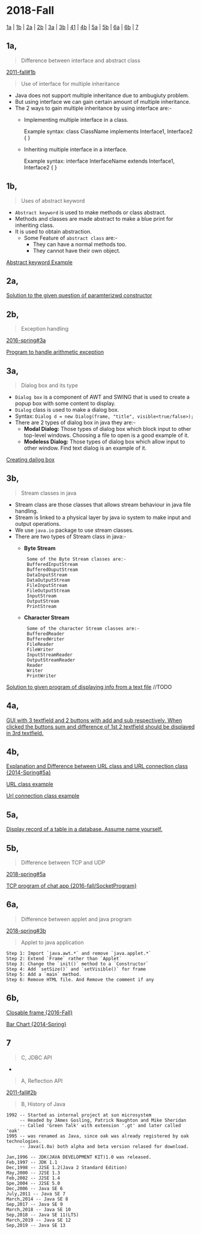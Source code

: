 # 2018-Fall

[1a](#1a) | [1b](#1b) | [2a](#2a) | [2b](#2b) | [3a](#3a) | [3b](#3b) | [41](#41) | [4b](#4b) | [5a](#5a) | [5b](#5b) | [6a](#6a) | [6b](#6b) | [7](#7)

## 1a,

>Difference between interface and abstract class

[2011-fall#1b]()

>Use of interface for multiple inheritance

- Java does not support multiple inheritance due to ambugiuty problem.
- But using interface we can gain certain amount of multiple inheritance.
- The 2 ways to gain multiple inheritance by using interface are:-
    - Implementing multiple interface in a class.

        Example syntax:
            class ClassName implements Interface1, Interface2 { }

    - Inheriting multiple interface in a interface.

        Example syntax:
            interface InterfaceName extends Interface1, Interface2 { }

## 1b,

>Uses of abstract keyword

- `Abstract keyword` is used to make methods or class abstract.
- Methods and classes are made abstract to make a blue print for inheriting class.
- It is used to obtain abstraction.
	- Some Feature of `abstract class` are:-
		- They can have a normal methods too.
		- They cannot have their own object.

[Abstract keyword Example]()

## 2a,

[Solution to the given question of paramterizwd constructor]()

## 2b,

>Exception handling

[2016-spring#3a]()

[Program to handle arithmetic exception]()

## 3a,

>Dialog box and its type

- `Dialog box` is a component of AWT and SWING that is used to create a popup box with some content to display.
- `Dialog` class is used to make a dialog box.
- Syntax: `Dialog d = new Dialog(frame, "title", visible<true/false>);`
- There are 2 types of dialog box in java they are:-
	- **Modal Dialog:** Those types of dialog box which block input to other top-level windows. Choosing a file to open is a good example of it.
	- **Modeless Dialog:** Those types of dialog box which allow input to other window. Find text dialog is an example of it.

[Creating dailog box]()

## 3b,

>Stream classes in java

- Stream class are those classes that allows stream behaviour in java file handling.
- Stream is linked to a physical layer by java io system to make input and output operations.
- We use `java.io` package to use stream classes.
- There are two types of Stream class in java:-
	-  **Byte Stream**
	
			Some of the Byte Stream classes are:-
			BufferedInputStream
			BufferedOuputStream
			DataInputStream
			DataOutputStream
			FileInputStream
			FileOutputStream
			InputStream
			OutputStream
			PrintStream
		
	-  **Character Stream**

			Some of the character Stream classes are:-
			BufferedReader
			BufferedWriter
			FileReader
			FileWriter
			InputStreamReader
			OutputStreamReader
			Reader
			Writer
			PrintWriter

[Solution to given program of displaying info from a text file]() //TODO

## 4a,

[GUI with 3 textfield and 2 buttons with add and sub respectively. When clicked the buttons sum and difference of 1st 2 textfield should be displayed in 3rd textfield.]()

## 4b,

[Explanation and Difference between URL class and URL connection class {2014-Spring#5a}]()

[URL class example]()

[Url connection class example]()

## 5a,

[Display record of a table in a database. Assume name yourself.]()

## 5b,

>Difference between TCP and UDP

[2018-spring#5a]()

[TCP program of chat app {2016-fall/SocketProgram}]()

## 6a,

>Difference between applet and java program

[2018-spring#3b]()

>Applet to java application

    Step 1: Import `java.awt.*` and remove `java.applet.*`
    Step 2: Extend `Frame` rather than `Applet`
    Step 3: Change the `init()` method to a `Constructor`
    Step 4: Add `setSize()` and `setVisible()` for frame
    Step 5: Add a `main` method.
    Step 6: Remove HTML file. And Remove the comment if any

## 6b,

[Closable frame {2016-Fall}]()

[Bar Chart {2014-Spring}]()

## 7

>C, JDBC API

- 

>A, Reflection API

[2011-fall#2b]()

>B, History of Java

	1992 -- Started as internal project at sun microsystem
		 -- Headed by JAmes Gosling, Patrick Naughton and Mike Sheridan
		 -- Called 'Green Talk' with extension '.gt' and later called 'oak'
	1995 -- was renamed as Java, since oak was already registered by oak technologies.
		 -- Java(1.0a) both alpha and beta version relased for download.

	Jan,1996 -- JDK(JAVA DEVELOPMENT KIT)1.0 was released.
	Feb,1997 -- JDK 1.1
	Dec,1998 -- J2SE 1.2(Java 2 Standard Edition)
	May,2000 -- J2SE 1.3
	Feb,2002 -- J2SE 1.4
	Spe,2004 -- J2SE 5.0
	Dec,2006 -- Java SE 6
	July,2011 -- Java SE 7
	March,2014 -- Java SE 8
	Sep,2017 -- Java SE 9
	March,2018 -- Java SE 10
	Sep,2018 -- Java SE 11(LTS)
	March,2019 -- Java SE 12
	Sep,2019 -- Java SE 13
